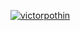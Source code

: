 [![victorpothin](https://github-readme-stats.vercel.app/api/top-langs/?username=victorpothin&layout=compact)](https://github.com/victorpothin/github-readme-stats)
